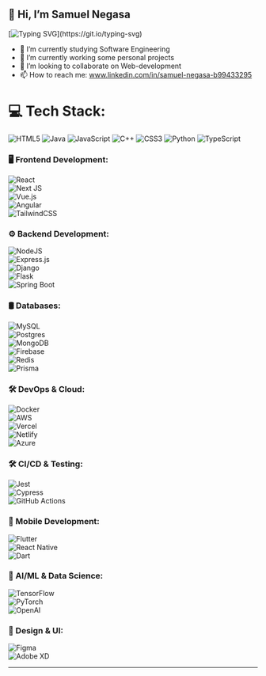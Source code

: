  ## 👋 Hi, I’m Samuel Negasa
                  


[![Typing SVG](https://readme-typing-svg.demolab.com?font=Young+Serif&size=30&pause=1000&color=F7E344&random=false&width=435&lines=Web+developer;Software+Engineering+student;)](https://git.io/typing-svg)


- 🌱 I’m currently studying Software Engineering
- 🔭 I’m currently working some personal projects
- 👯 I’m looking to collaborate on Web-development
- 📫 How to reach me: www.linkedin.com/in/samuel-negasa-b99433295

# 💻 Tech Stack:

![HTML5](https://img.shields.io/badge/html5-%23E34F26.svg?style=for-the-badge&logo=html5&logoColor=white) 
![Java](https://img.shields.io/badge/java-%23ED8B00.svg?style=for-the-badge&logo=openjdk&logoColor=white) 
![JavaScript](https://img.shields.io/badge/javascript-%23323330.svg?style=for-the-badge&logo=javascript&logoColor=%23F7DF1E) 
![C++](https://img.shields.io/badge/c++-%2300599C.svg?style=for-the-badge&logo=c%2B%2B&logoColor=white) 
![CSS3](https://img.shields.io/badge/css3-%231572B6.svg?style=for-the-badge&logo=css3&logoColor=white) 
![Python](https://img.shields.io/badge/python-3670A0?style=for-the-badge&logo=python&logoColor=ffdd54) 
![TypeScript](https://img.shields.io/badge/typescript-%23007ACC.svg?style=for-the-badge&logo=typescript&logoColor=white) 

### 🖥️ Frontend Development:
![React](https://img.shields.io/badge/react-%2320232a.svg?style=for-the-badge&logo=react&logoColor=%2361DAFB)  
![Next JS](https://img.shields.io/badge/next.js-%23000000.svg?style=for-the-badge&logo=next.js&logoColor=white)  
![Vue.js](https://img.shields.io/badge/vuejs-%2335495e.svg?style=for-the-badge&logo=vuedotjs&logoColor=%234FC08D)  
![Angular](https://img.shields.io/badge/angular-%23DD0031.svg?style=for-the-badge&logo=angular&logoColor=white)  
![TailwindCSS](https://img.shields.io/badge/tailwindcss-%2338B2AC.svg?style=for-the-badge&logo=tailwind-css&logoColor=white)  

### ⚙️ Backend Development:
![NodeJS](https://img.shields.io/badge/node.js-6DA55F?style=for-the-badge&logo=node.js&logoColor=white)  
![Express.js](https://img.shields.io/badge/express.js-%23404d59.svg?style=for-the-badge&logo=express&logoColor=%2361DAFB)  
![Django](https://img.shields.io/badge/django-%23092E20.svg?style=for-the-badge&logo=django&logoColor=white)  
![Flask](https://img.shields.io/badge/flask-%23000.svg?style=for-the-badge&logo=flask&logoColor=white)  
![Spring Boot](https://img.shields.io/badge/springboot-%236DB33F.svg?style=for-the-badge&logo=springboot&logoColor=white)  

### 🛢️ Databases:
![MySQL](https://img.shields.io/badge/mysql-4479A1.svg?style=for-the-badge&logo=mysql&logoColor=white)  
![Postgres](https://img.shields.io/badge/postgres-%23316192.svg?style=for-the-badge&logo=postgresql&logoColor=white)  
![MongoDB](https://img.shields.io/badge/MongoDB-%234ea94b.svg?style=for-the-badge&logo=mongodb&logoColor=white)  
![Firebase](https://img.shields.io/badge/firebase-%23039BE5.svg?style=for-the-badge&logo=firebase)  
![Redis](https://img.shields.io/badge/redis-%23DC382D.svg?style=for-the-badge&logo=redis&logoColor=white)  
![Prisma](https://img.shields.io/badge/prisma-%232D3748.svg?style=for-the-badge&logo=prisma&logoColor=white)  

### 🛠️ DevOps & Cloud:
![Docker](https://img.shields.io/badge/docker-%230db7ed.svg?style=for-the-badge&logo=docker&logoColor=white)  
![AWS](https://img.shields.io/badge/AWS-%23FF9900.svg?style=for-the-badge&logo=amazon-aws&logoColor=white)  
![Vercel](https://img.shields.io/badge/vercel-%23000000.svg?style=for-the-badge&logo=vercel&logoColor=white)  
![Netlify](https://img.shields.io/badge/netlify-%23000000.svg?style=for-the-badge&logo=netlify&logoColor=#00C7B7)  
![Azure](https://img.shields.io/badge/azure-%230072C6.svg?style=for-the-badge&logo=microsoftazure&logoColor=white)  

### 🛠️ CI/CD & Testing:
![Jest](https://img.shields.io/badge/jest-%23C21325.svg?style=for-the-badge&logo=jest&logoColor=white)  
![Cypress](https://img.shields.io/badge/cypress-%23E5E5E5.svg?style=for-the-badge&logo=cypress&logoColor=058a5e)  
![GitHub Actions](https://img.shields.io/badge/github%20actions-%232671E5.svg?style=for-the-badge&logo=githubactions&logoColor=white)  

### 📱 Mobile Development:
![Flutter](https://img.shields.io/badge/Flutter-%2302569B.svg?style=for-the-badge&logo=Flutter&logoColor=white)  
![React Native](https://img.shields.io/badge/react_native-%2320232a.svg?style=for-the-badge&logo=react&logoColor=%2361DAFB)  
![Dart](https://img.shields.io/badge/dart-%230175C2.svg?style=for-the-badge&logo=dart&logoColor=white)  

### 🧠 AI/ML & Data Science:
![TensorFlow](https://img.shields.io/badge/TensorFlow-%23FF6F00.svg?style=for-the-badge&logo=TensorFlow&logoColor=white)  
![PyTorch](https://img.shields.io/badge/PyTorch-%23EE4C2C.svg?style=for-the-badge&logo=PyTorch&logoColor=white)  
![OpenAI](https://img.shields.io/badge/OpenAI-%234EA94B.svg?style=for-the-badge&logo=openai&logoColor=white)  

### 🎨 Design & UI:
![Figma](https://img.shields.io/badge/figma-%23F24E1E.svg?style=for-the-badge&logo=figma&logoColor=white)  
![Adobe XD](https://img.shields.io/badge/adobexd-%23FF61F6.svg?style=for-the-badge&logo=adobe-xd&logoColor=white)  

---

